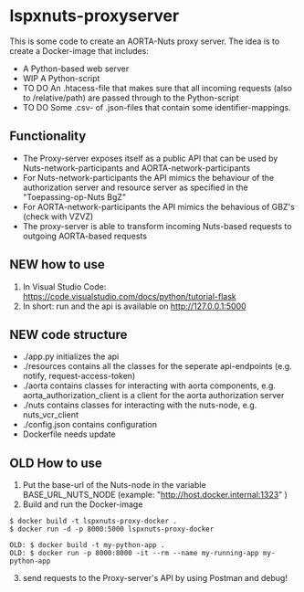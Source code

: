 # lspxnuts-proxyserver
This is some code to create an AORTA-Nuts proxy server.
The idea is to create a Docker-image that includes:
- A Python-based web server
- WIP A Python-script 
- TO DO An .htacess-file that makes sure that all incoming requests (also to /relative/path) are passed through to the Python-script
- TO DO Some .csv- of .json-files that contain some identifier-mappings.

## Functionality
- The Proxy-server exposes itself as a public API that can be used by Nuts-network-participants and AORTA-network-participants
- For Nuts-network-participants the API mimics the behaviour of the authorization server and resource server as specified in the "Toepassing-op-Nuts BgZ"
- For AORTA-network-participants the API mimics the behavious of GBZ's (check with VZVZ)
- The proxy-server is able to transform incoming Nuts-based requests to outgoing AORTA-based requests

## NEW how to use
1. In Visual Studio Code: https://code.visualstudio.com/docs/python/tutorial-flask
2. In short: run and the api is available on http://127.0.0.1:5000

## NEW code structure
- ./app.py initializes the api
- ./resources contains all the classes for the seperate api-endpoints (e.g. notify, request-access-token)
- ./aorta contains classes for interacting with aorta components, e.g. aorta_authorization_client is a client for the aorta authorization server
- ./nuts contains classes for interacting with the nuts-node, e.g. nuts_vcr_client
- ./config.json contains configuration
- Dockerfile needs update

## OLD How to use
1. Put the base-url of the Nuts-node in the variable BASE_URL_NUTS_NODE (example: "http://host.docker.internal:1323" )
2. Build and run the Docker-image
```
$ docker build -t lspxnuts-proxy-docker .
$ docker run -d -p 8000:5000 lspxnuts-proxy-docker

OLD: $ docker build -t my-python-app .
OLD: $ docker run -p 8000:8000 -it --rm --name my-running-app my-python-app
```
3. send requests to the Proxy-server's API by using Postman and debug!
